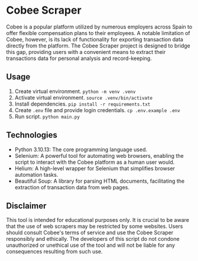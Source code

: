 # Cobee Scraper

Cobee is a popular platform utilized by numerous employers across Spain to offer flexible compensation plans to their employees. A notable limitation of Cobee, however, is its lack of functionality for exporting transaction data directly from the platform. The Cobee Scraper project is designed to bridge this gap, providing users with a convenient means to extract their transactions data for personal analysis and record-keeping.

## Usage

1. Create virtual environment. `python -m venv .venv`
2. Activate virtual environment. `source .venv/bin/activate`
3. Install dependencies. `pip install -r requirements.txt`
4. Create `.env` file and provide login credentials. `cp .env.example .env`
5. Run script. `python main.py`

## Technologies

- Python 3.10.13: The core programming language used.
- Selenium: A powerful tool for automating web browsers, enabling the script to interact with the Cobee platform as a human user would.
- Helium: A high-level wrapper for Selenium that simplifies browser automation tasks.
- Beautiful Soup: A library for parsing HTML documents, facilitating the extraction of transaction data from web pages.

## Disclaimer

This tool is intended for educational purposes only. It is crucial to be aware that the use of web scrapers may be restricted by some websites. Users should consult Cobee's terms of service and use the Cobee Scraper responsibly and ethically. The developers of this script do not condone unauthorized or unethical use of the tool and will not be liable for any consequences resulting from such use.

